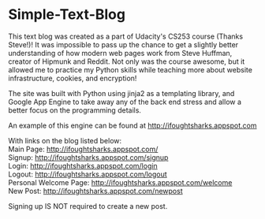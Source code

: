 Simple-Text-Blog
================

This text blog was created as a part of Udacity's CS253 course (Thanks Steve!)!
It was impossible to pass up the chance to get a slightly better understanding of how modern web pages
work from Steve Huffman, creator of Hipmunk and Reddit. Not only was the course awesome, but it allowed
me to practice my Python skills while teaching more about website infrastructure, cookies, and encryption!

The site was built with Python using jinja2 as a templating library, and Google App Engine to take away any of the back end stress and allow a better focus on the programming details.

An example of this engine can be found at 
http://ifoughtsharks.appspot.com

With links on the blog listed below:    
Main Page:                http://ifoughtsharks.appspot.com/   
Signup:                   http://ifoughtsharks.appspot.com/signup   
Login:                    http://ifoughtsharks.appspot.com/login   
Logout:                   http://ifoughtsharks.appspot.com/logout   
Personal Welcome Page:    http://ifoughtsharks.appspot.com/welcome   
New Post:                 http://ifoughtsharks.appspot.com/newpost   

Signing up IS NOT required to create a new post.
